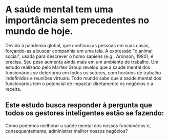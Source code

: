 <h1>A saúde mental tem uma importância sem precedentes no mundo de hoje.</h1>

<p>Devido à pandemia global, que confinou as pessoas em suas casas, forçando-as a buscar companhia em uma tela. A expressão "o animal social", usada para descrever o homo sapiens (e.g., Aronson, 1980), é precisa. Seu peso aumenta ainda mais em um ambiente de trabalho. Um estudo realizado pelo Marten Group revelou que a saúde mental dos funcionários se deteriorou em todos os setores, com horários de trabalho indefinidos e reuniões virtuais. Todo mundo sabe que a saúde mental dos funcionários tem o potencial de impactar diretamente os negócios e a receita.</p>

<h2>Este estudo busca responder à pergunta que todos os gestores inteligentes estão se fazendo:</h2>

<p>Como podemos melhorar a saúde mental dos nossos funcionários e, consequentemente, administrar melhor nossos negócios?</p>